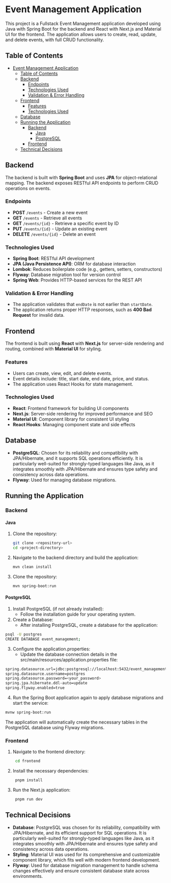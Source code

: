 # Event Management Application

This project is a Fullstack Event Management application developed using Java with Spring Boot for the backend and React with Next.js and Material UI for the frontend. The application allows users to create, read, update, and delete events, with full CRUD functionality.

## Table of Contents

- [Event Management Application](#event-management-application)
  - [Table of Contents](#table-of-contents)
  - [Backend](#backend)
    - [Endpoints](#endpoints)
    - [Technologies Used](#technologies-used)
    - [Validation \& Error Handling](#validation--error-handling)
  - [Frontend](#frontend)
    - [Features](#features)
    - [Technologies Used](#technologies-used-1)
  - [Database](#database)
  - [Running the Application](#running-the-application)
    - [Backend](#backend-1)
      - [Java](#java)
      - [PostgreSQL](#postgresql)
    - [Frontend](#frontend-1)
  - [Technical Decisions](#technical-decisions)

## Backend

The backend is built with **Spring Boot** and uses **JPA** for object-relational mapping. The backend exposes RESTful API endpoints to perform CRUD operations on events.

### Endpoints

- **POST** `/events` - Create a new event
- **GET** `/events` - Retrieve all events
- **GET** `/events/{id}` - Retrieve a specific event by ID
- **PUT** `/events/{id}` - Update an existing event
- **DELETE** `/events/{id}` - Delete an event

### Technologies Used

- **Spring Boot**: RESTful API development
- **JPA (Java Persistence API)**: ORM for database interaction
- **Lombok**: Reduces boilerplate code (e.g., getters, setters, constructors)
- **Flyway**: Database migration tool for version control
- **Spring Web**: Provides HTTP-based services for the REST API

### Validation & Error Handling

- The application validates that `endDate` is not earlier than `startDate`.
- The application returns proper HTTP responses, such as **400 Bad Request** for invalid data.

## Frontend

The frontend is built using **React** with **Next.js** for server-side rendering and routing, combined with **Material UI** for styling.

### Features

- Users can create, view, edit, and delete events.
- Event details include: title, start date, end date, price, and status.
- The application uses React Hooks for state management.

### Technologies Used

- **React**: Frontend framework for building UI components
- **Next.js**: Server-side rendering for improved performance and SEO
- **Material UI**: Component library for consistent UI styling
- **React Hooks**: Managing component state and side effects

## Database

- **PostgreSQL**: Chosen for its reliability and compatibility with JPA/Hibernate, and it supports SQL operations efficiently. It is particularly well-suited for strongly-typed languages like Java, as it integrates smoothly with JPA/Hibernate and ensures type safety and consistency across data operations.
- **Flyway**: Used for managing database migrations.

## Running the Application

### Backend

#### Java

1. Clone the repository:

   ```bash
   git clone <repository-url>
   cd <project-directory>
   ```

2. Navigate to the backend directory and build the application:

   ```bash
   mvn clean install
   ```

3. Clone the repository:
   ```bash
   mvn spring-boot:run
   ```

#### PostgreSQL

1. Install PostgreSQL (if not already installed):
   - Follow the installation guide for your operating system.
2. Create a Database:
   - After installing PostgreSQL, create a database for the application:

```bash
psql -U postgres
CREATE DATABASE event_management;
```

3. Configure the application.properties:
   - Update the database connection details in the src/main/resources/application.properties file:

```bash
spring.datasource.url=jdbc:postgresql://localhost:5432/event_management
spring.datasource.username=postgres
spring.datasource.password=<your_password>
spring.jpa.hibernate.ddl-auto=update
spring.flyway.enabled=true
```

4. Run the Spring Boot application again to apply database migrations and start the service:

```bash
mvnw spring-boot:run
```

The application will automatically create the necessary tables in the PostgreSQL database using Flyway migrations.

### Frontend

1. Navigate to the frontend directory:

   ```bash
    cd frontend
   ```

2. Install the necessary dependencies:

   ```bash
    pnpm install
   ```

3. Run the Next.js application:
   ```bash
    pnpm run dev
   ```

## Technical Decisions

- **Database**: PostgreSQL was chosen for its reliability, compatibility with JPA/Hibernate, and its efficient support for SQL operations. It is particularly well-suited for strongly-typed languages like Java, as it integrates smoothly with JPA/Hibernate and ensures type safety and consistency across data operations.
- **Styling**: Material UI was used for its comprehensive and customizable component library, which fits well with modern frontend development.
- **Flyway**: Used for database migration management to handle schema changes effectively and ensure consistent database state across environments.
